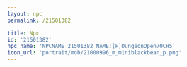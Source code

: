 ```yaml
---
layout: npc
permalink: /21501382

title: Npc
id: '21501382'
npc_name: 'NPCNAME_21501382_NAME:[F]DungeonOpen70CH5'
icon_url: 'portrait/mob/21000996_m_miniblackbean_p.png'
---
```


